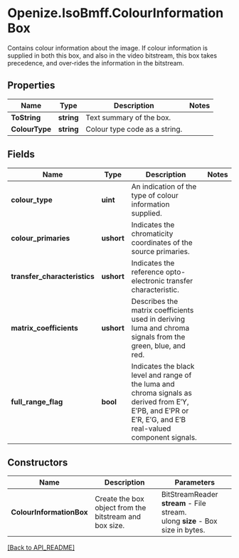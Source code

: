 # Openize.IsoBmff.ColourInformationBox

Contains colour information about the image.
If colour information is supplied in both this box, and also in the video bitstream, this box takes precedence, and over‐rides the information in the bitstream.

## Properties

Name | Type | Description | Notes
------------ | ------------- | ------------- | -------------
**ToString** | **string** | Text summary of the box. | 
**ColourType** | **string** | Colour type code as a string. | 

## Fields

Name | Type | Description | Notes
------------ | ------------- | ------------- | -------------
**colour_type** | **uint** | An indication of the type of colour information supplied. | 
**colour_primaries** | **ushort** | Indicates the chromaticity coordinates of the source primaries. | 
**transfer_characteristics** | **ushort** | Indicates the reference opto-electronic transfer characteristic. | 
**matrix_coefficients** | **ushort** | Describes the matrix coefficients used in deriving luma and chroma signals from the green, blue, and red. | 
**full_range_flag** | **bool** | Indicates the black level and range of the luma and chroma signals as derived from E′Y, E′PB, and E′PR or E′R, E′G, and E′B real-valued component signals. | 

## Constructors

Name | Description | Parameters
------------ | ------------- | ------------- 
**ColourInformationBox** | Create the box object from the bitstream and box size. | BitStreamReader <b>stream</b> - File stream.<br />ulong <b>size</b> - Box size in bytes.

[[Back to API_README]](API_README.md)